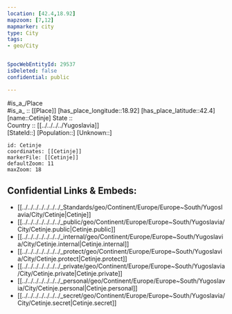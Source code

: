 ```yaml
---
location: [42.4,18.92] 
mapzoom: [7,12] 
mapmarker: city 
type: City
tags:
- geo/City


SpocWebEntityId: 29537
isDeleted: false
confidential: public

---
```

#is_a_/Place  
#is_a_ :: [[Place]] 
[has_place_longitude::18.92] 
[has_place_latitude::42.4] 
[name::Cetinje] 
State ::  
Country :: [[../../../../Yugoslavia]]  
[StateId::] 
[Population::] 
[Unknown::] 


```leaflet
id: Cetinje
coordinates: [[Cetinje]] 
markerFile: [[Cetinje]] 
defaultZoom: 11 
maxZoom: 18
```


## Confidential Links & Embeds: 
- [[../../../../../../../_Standards/geo/Continent/Europe/Europe~South/Yugoslavia/City/Cetinje|Cetinje]] 
- [[../../../../../../../_public/geo/Continent/Europe/Europe~South/Yugoslavia/City/Cetinje.public|Cetinje.public]] 
- [[../../../../../../../_internal/geo/Continent/Europe/Europe~South/Yugoslavia/City/Cetinje.internal|Cetinje.internal]] 
- [[../../../../../../../_protect/geo/Continent/Europe/Europe~South/Yugoslavia/City/Cetinje.protect|Cetinje.protect]] 
- [[../../../../../../../_private/geo/Continent/Europe/Europe~South/Yugoslavia/City/Cetinje.private|Cetinje.private]] 
- [[../../../../../../../_personal/geo/Continent/Europe/Europe~South/Yugoslavia/City/Cetinje.personal|Cetinje.personal]] 
- [[../../../../../../../_secret/geo/Continent/Europe/Europe~South/Yugoslavia/City/Cetinje.secret|Cetinje.secret]] 
